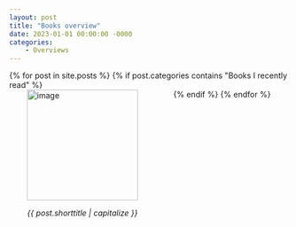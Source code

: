 ```yaml
---
layout: post
title: "Books overview"
date: 2023-01-01 00:00:00 -0000
categories: 
    - Overviews
---
```

<!-- programatically show all images in folder /images -->
<!-- set the title to the basename of the each image -->
<!-- capitalize the first letter of the title -->
<!-- Replace "-" with " " in the title -->
<!-- Put the title below the image and center it -->
<!-- Title in italics -->
<!-- Only include img if not starts with "_" -->
<!-- TODO  Link to the psts --> 

<div style="display: flex; flex-wrap: wrap; justify-content: space-around;">
    <!-- loop through posts, only select those with certain category -->
    {% for post in site.posts %}
        {% if post.categories contains "Books I recently read" %}
            <div>
                <a href="{{ post.url }}">
                    <img src="{{ site.baseurl }}/images/{{ post.image }}" alt="image" height="200"/>
                </a>
                <p style="text-align: center; font-style: italic;">{{ post.shorttitle | capitalize }}
                </p>
            </div>
        {% endif %}
    {% endfor %}
</div>



